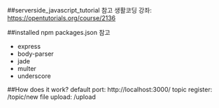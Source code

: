 ##serverside_javascript_tutorial
참고 생활코딩 강좌: https://opentutorials.org/course/2136

##installed npm
packages.json 참고
- express
- body-parser
- jade
- multer
- underscore

##How does it work?
default port: http://localhost:3000/
topic register: /topic/new
file upload: /upload